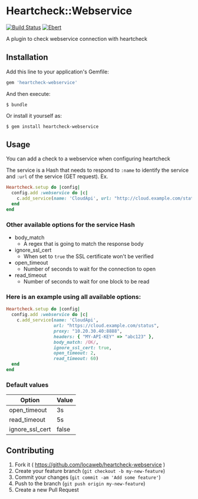 # Heartcheck::Webservice

[![Build Status](https://travis-ci.org/locaweb/heartcheck-webservice.svg)](https://travis-ci.org/locaweb/heartcheck-webservice)
[![Ebert](https://ebertapp.io/github/locaweb/heartcheck-webservice.svg)](https://ebertapp.io/github/locaweb/heartcheck-webservice)

A plugin to check webservice connection with heartcheck

## Installation

Add this line to your application's Gemfile:

```ruby
gem 'heartcheck-webservice'
```

And then execute:

    $ bundle

Or install it yourself as:

    $ gem install heartcheck-webservice

## Usage

You can add a check to a webservice when configuring heartcheck

The service is a Hash that needs to respond to `:name` to identify the service and `:url` of the service (GET request).
Ex.

```ruby
Heartcheck.setup do |config|
  config.add :webservice do |c|
    c.add_service(name: 'CloudApi', url: "http://cloud.example.com/status")
  end
end
```

### Other available options for the service Hash
* body_match
  * A regex that is going to match the response body
* ignore_ssl_cert
  * When set to `true` the SSL certificate won't be verified
* open_timeout
  * Number of seconds to wait for the connection to open
* read_timeout
  * Number of seconds to wait for one block to be read

### Here is an example using all available options:

```ruby
Heartcheck.setup do |config|
  config.add :webservice do |c|
    c.add_service(name: 'CloudApi',
                  url: "https://cloud.example.com/status",
                  proxy: "10.20.30.40:8888",
                  headers: { "MY-API-KEY" => "abc123" },
                  body_match: /OK/,
                  ignore_ssl_cert: true,
                  open_timeout: 2,
                  read_timeout: 60)
  end
end
```

### Default values

| Option          | Value |
|-----------------|-------|
| open_timeout    | 3s    |
| read_timeout    | 5s    |
| ignore_ssl_cert | false |

## Contributing

1. Fork it ( https://github.com/locaweb/heartcheck-webservice )
2. Create your feature branch (`git checkout -b my-new-feature`)
3. Commit your changes (`git commit -am 'Add some feature'`)
4. Push to the branch (`git push origin my-new-feature`)
5. Create a new Pull Request

